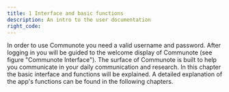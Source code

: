 ```yaml
---
title: 1 Interface and basic functions
description: An intro to the user documentation
right_code:
---
```


In order to use Communote you need a valid username and password. After logging in you will be guided to the welcome display of Communote (see figure "Communote Interface"). The surface of Communote is built to help you communicate in your daily communication and research. In this chapter the basic interface and functions will be explained. A detailed explanation of the app's functions can be found in the following chapters.
